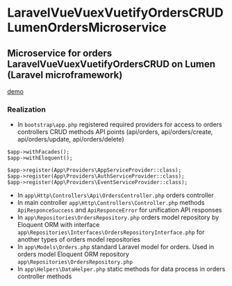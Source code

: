 # LaravelVueVuexVuetifyOrdersCRUDLumenOrdersMicroservice

## Microservice for orders LaravelVueVuexVuetifyOrdersCRUD on Lumen (Laravel microframework)

[demo](https://orders-crud.alenev.name)

### Realization 

- In ```bootstrap\app.php``` registered required providers for access to orders controllers CRUD methods API points (api/orders, api/orders/create, api/orders/update, api/orders/delete)   
```
$app->withFacades();
$app->withEloquent();

$app->register(App\Providers\AppServiceProvider::class);
$app->register(App\Providers\AuthServiceProvider::class);
$app->register(App\Providers\EventServiceProvider::class);
```
- In ```app\Http\Controllers\Api\OrdersController.php``` orders controller
- In main controller ```app\Http\Controllers\Controller.php``` methods ```ApiResponceSuccess``` and ```ApiResponceError``` for unification API responses 
- In ```app\Repositories\OrdersRepository.php``` orders model repository by Eloquent ORM with interface ```app\Repositories\Interfaces\OrdersRepositoryInterface.php``` for another types of orders model repositories
- In ```app\Models\Orders.php``` standard Laravel model for orders. Used in orders model Eloquent ORM repository ```app\Repositories\OrdersRepository.php```
- In ```app\Helpers\DataHelper.php``` static methods for data process in orders controller methods
